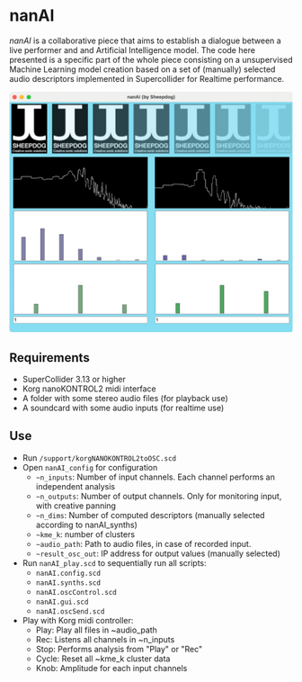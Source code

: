 # nanAI

*nanAI* is a collaborative piece that aims to establish a dialogue between a live performer and and Artificial Intelligence model. The code here presented is a specific part of the whole piece consisting on a unsupervised Machine Learning model creation based on a set of (manually) selected audio descriptors implemented in Supercollider for Realtime performance.  

![Screenshot](images/screenshot.jpg)

## Requirements

- SuperCollider 3.13 or higher
- Korg nanoKONTROL2 midi interface
- A folder with some stereo audio files (for playback use)
- A soundcard with some audio inputs (for realtime use)

## Use

- Run `/support/korgNANOKONTROL2toOSC.scd`
- Open `nanAI_config` for configuration
  - `~n_inputs`: Number of input channels. Each channel performs an independent analysis
  - `~n_outputs`: Number of output channels. Only for monitoring input, with creative panning
  - `~n_dims`: Number of computed descriptors (manually selected according to nanAI_synths)
  - `~kme_k`: number of clusters
  - `~audio_path`: Path to audio files, in case of recorded input.
  - `~result_osc_out`: IP address for output values (manually selected) 
- Run `nanAI_play.scd` to sequentially run all scripts:
  - `nanAI.config.scd`
  - `nanAI.synths.scd`
  - `nanAI.oscControl.scd`
  - `nanAI.gui.scd`
  - `nanAI.oscSend.scd`
- Play with Korg midi controller:
  - Play:  Play all files in ~audio_path
  - Rec:   Listens all channels in ~n_inputs
  - Stop:  Performs analysis from "Play" or "Rec"
  - Cycle: Reset all ~kme_k cluster data
  - Knob:  Amplitude for each input channels
